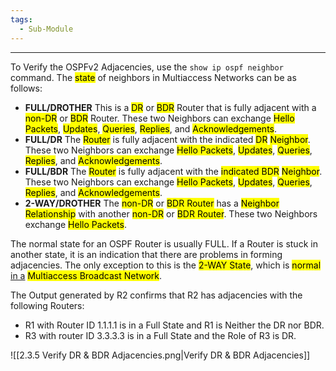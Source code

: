 ```yaml
---
tags:
  - Sub-Module
---
```


---
To Verify the OSPFv2 Adjacencies, use the `show ip ospf neighbor` command.
The <mark class="hltr-orange">state</mark> of neighbors in Multiaccess Networks can be as follows:
- **FULL/DROTHER**
  This is a <mark class="hltr-red">DR</mark> or <mark class="hltr-yellow">BDR</mark> Router that is fully adjacent with a <mark class="hltr-orange">non-DR</mark> or <mark class="hltr-pink">BDR</mark> Router.
  These two Neighbors can exchange <mark class="hltr-blue">Hello Packets</mark>, <mark class="hltr-cyan">Updates</mark>, <mark class="hltr-green">Queries</mark>, <mark class="hltr-yellow">Replies</mark>, and <mark class="hltr-orange">Acknowledgements</mark>.
- **FULL/DR**
  The <mark class="hltr-pink">Router</mark> is fully adjacent with the indicated <mark class="hltr-red">DR</mark> <mark class="hltr-yellow">Neighbor</mark>.
  These two Neighbors can exchange  <mark class="hltr-blue">Hello Packets</mark>, <mark class="hltr-cyan">Updates</mark>, <mark class="hltr-green">Queries</mark>, <mark class="hltr-yellow">Replies</mark>, and <mark class="hltr-orange">Acknowledgements</mark>.
- **FULL/BDR**
  The <mark class="hltr-yellow">Router</mark> is fully adjacent with the <mark class="hltr-red">indicated BDR</mark> <mark class="hltr-pink">Neighbor</mark>.
  These two Neighbors can exchange  <mark class="hltr-blue">Hello Packets</mark>, <mark class="hltr-cyan">Updates</mark>, <mark class="hltr-green">Queries</mark>, <mark class="hltr-yellow">Replies</mark>, and <mark class="hltr-orange">Acknowledgements</mark>.
- **2-WAY/DROTHER**
  The <mark class="hltr-orange">non-DR</mark> or <mark class="hltr-pink">BDR Router</mark> has a <mark class="hltr-green">Neighbor Relationship</mark> with another <mark class="hltr-yellow">non-DR</mark> or <mark class="hltr-red">BDR Router</mark>.
  These two Neighbors exchange <mark class="hltr-blue">Hello Packets</mark>.

The normal state for an OSPF Router is usually FULL.
If a Router is stuck in another state, it is an indication that there are problems in forming adjacencies.
The only exception to this is the <mark class="hltr-red">2-WAY State</mark>, which is <mark class="hltr-yellow">normal</mark> <u>in a</u> <mark class="hltr-orange">Multiaccess Broadcast Network</mark>.

The Output generated by R2 confirms that R2 has adjacencies with the following Routers:
- R1 with Router ID 1.1.1.1 is in a Full State and R1 is Neither the DR nor BDR.
- R3 with router ID 3.3.3.3 is in a Full State and the Role of R3 is DR.

![[2.3.5 Verify DR & BDR Adjacencies.png|Verify DR & BDR Adjacencies]]